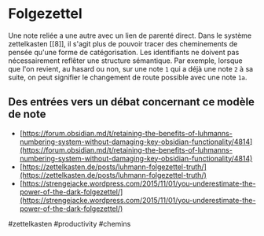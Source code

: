 # Folgezettel

Une note reliée a une autre avec un lien de parenté direct. Dans le système zettelkasten  [[8]], il s'agit plus de pouvoir tracer des cheminements de pensée qu'une forme de catégorisation. Les identifiants ne doivent pas nécessairement reflêter une structure sémantique. Par exemple, lorsque que l'on revient, au hasard ou non, sur une note `1` qui a déjà une note `2` à sa suite, on peut signifier le changement de route possible avec une note `1a`.

## Des entrées vers un débat concernant ce modèle de note

- [https://forum.obsidian.md/t/retaining-the-benefits-of-luhmanns-numbering-system-without-damaging-key-obsidian-functionality/4814](https://forum.obsidian.md/t/retaining-the-benefits-of-luhmanns-numbering-system-without-damaging-key-obsidian-functionality/4814)
- [https://zettelkasten.de/posts/luhmann-folgezettel-truth/](https://zettelkasten.de/posts/luhmann-folgezettel-truth/)
- [https://strengejacke.wordpress.com/2015/11/01/you-underestimate-the-power-of-the-dark-folgezettel/](https://strengejacke.wordpress.com/2015/11/01/you-underestimate-the-power-of-the-dark-folgezettel/)

#zettelkasten #productivity #chemins